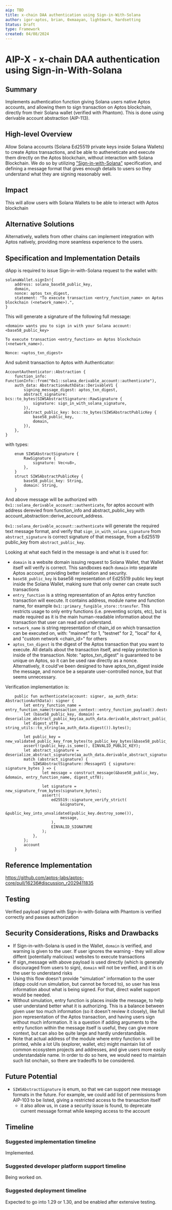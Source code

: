 ```yaml
---
aip: TBD
title: x-chain DAA authentication using Sign-in-With-Solana
author: igor-aptos, brian, 0xmaayan, lightmark, hardsetting
Status: Draft
type: Framework
created: 04/08/2024
---
```


# AIP-X - x-chain DAA authentication using Sign-in-With-Solana
  
## Summary

Implements authentication function giving Solana users native Aptos accounts, 
and allowing them to sign transaction on Aptos blockchain, directly from their Solana wallet (verified with Phantom). 
This is done using derivable account abstraction (AIP-113).

## High-level Overview

Allow Solana accounts (Solana Ed25519 private keys inside Solana Wallets) to create Aptos transactions,
and be able to autheneticate and execute them directly on the Aptos blockchain, without interaction with Solana Blockchain.
We do so by utilizing ["Sign-in-with-Solana"](https://phantom.com/learn/developers/sign-in-with-solana) specification, and defining
a message format that gives enough details to users so they understand what they are signing reasonably well.

## Impact

This will allow users with Solana Wallets to be able to interact with Aptos blockchain 

## Alternative Solutions

Alternatively, wallets from other chains can implement integration with Aptos natively, providing more seamless experience to the users.

## Specification and Implementation Details

dApp is required to issue Sign-in-with-Solana request to the wallet with:
```
solanaWallet.signIn!{
    address: solana_base58_public_key,
    domain,
    nonce: aptos_txn_digest,
    statement: "To execute transaction <entry_function_name> on Aptos blockchain (<network_name>).",
}
```

This will generate a signature of the following full message:

```
<domain> wants you to sign in with your Solana account:
<base58_public_key>

To execute transaction <entry_function> on Aptos blockchain (<network_name>).

Nonce: <aptos_txn_digest>
```

And submit transaction to Aptos with Authenticator:

```
AccountAuthenticator::Abstraction {
    function_info: FunctionInfo::from("0x1::solana_derivable_account::authenticate"),
    auth_data: AbstractionAuthData::DerivableV1 {
        signing_message_digest: aptos_txn_digest,
        abstract_signature: bcs::to_bytes(SIWSAbstractSignature::RawSignature {
            signature: sign_in_with_solana_signature,
        }),
        abstract_public_key: bcs::to_bytes(SIWSAbstractPublicKey {
            base58_public_key,
            domain,
        }),
    },
}
```
with types:

```
    enum SIWSAbstractSignature {
        RawSignature {
            signature: Vec<u8>,
        },
    }
    struct SIWSAbstractPublicKey {
        base58_public_key: String,
        domain: String,
    }
```

And above message will be authorized with `0x1::solana_derivable_account::authenticate`, 
for aptos account with address derevied from function_info and abstract_public_key with account_abstraction::derive_account_address.

`0x1::solana_derivable_account::authenticate` will generate the required text message format, 
and verify that `sign_in_with_solana_signature` from `abstract_signature` is 
correct signature of that message, from a Ed25519 public_key from `abstract_public_key`.

Looking at what each field in the message is and what is it used for:
- `domain` is a website domain issuing request to Solana Wallet, that Wallet itself will verify is correct. 
  This sandboxes each `domain` into separate Aptos account, providing better isolation and security.
- `base58_public_key` is base58 representation of Ed25519 public key kept inside the Solana Wallet, 
  making sure that only owner can create such transactions
- `entry_function` is a string representation of an Aptos entry function transaction will execute. It contains address, module name and function name,
  for example `0x1::primary_fungible_store::transfer`.
  This restricts usage to only entry functions (i.e. preventing scripts, etc), but is made required as it is the main 
  human-readable information about the transaction that user can read and understand.
- `network_name` is string representation of chain_id on which transaction can be executed on, 
  with: "mainnet" for 1, "testnet" for 2, "local" for 4, and "custom network <chain_id>" for others
- `aptos_txn_digest` is the digest of the Aptos transaction that you want to execute. All details about the transaction itself, 
  and replay protection is inside of the transaction. Note: "aptos_txn_digest" is guaranteed to be unique on Aptos, so it can be
  used raw directly as a nonce. Alternatively, it could've been designed to have aptos_txn_digest inside the message, and nonce be
  a separate user-controlled nonce, but that seems unnecessary.

Verification implementation is:
```
    public fun authenticate(account: signer, aa_auth_data: AbstractionAuthData): signer {
        let entry_function_name = entry_function_name(transaction_context::entry_function_payload().destroy_some()
        let (base58_public_key, domain) = deserialize_abstract_public_key(aa_auth_data.derivable_abstract_public_key());
        let digest_utf8 = string_utils::to_string(aa_auth_data.digest()).bytes();

        let public_key = new_validated_public_key_from_bytes(to_public_key_bytes(&base58_public_key));
        assert!(public_key.is_some(), EINVALID_PUBLIC_KEY);
        let abstract_signature = deserialize_abstract_signature(aa_auth_data.derivable_abstract_signature());
        match (abstract_signature) {
            SIWSAbstractSignature::MessageV1 { signature: signature_bytes } => {
                let message = construct_message(&base58_public_key, &domain, entry_function_name, digest_utf8);

                let signature = new_signature_from_bytes(signature_bytes);
                assert!(
                    ed25519::signature_verify_strict(
                        &signature,
                        &public_key_into_unvalidated(public_key.destroy_some()),
                        message,
                    ),
                    EINVALID_SIGNATURE
                );
            },
        };
        account
    }
```

## Reference Implementation

https://github.com/aptos-labs/aptos-core/pull/16236#discussion_r2029411835

## Testing 

Verified payload signed with Sign-in-with-Solana with Phantom is verified correctly and passes authorization

## Security Considerations, Risks and Drawbacks 

- If Sign-in-with-Solana is used in the Wallet, `domain` is verified, and warning is given to the user. If user ignores the warning - they 
  will allow diffent (potentially malicious) websites to execute transactions
- If sign_message with above payload is used directly (which is generally discouraged from users to sign), `domain` will not be verified, 
  and it is on the user to understand risks 
- Using this flow doesn't provide "simulation" information to the user (dapp could run simulation, but cannot be forced to), so user has less information about what is being signed.
  For that, direct wallet support would be needed.
- Without simulation, entry function is places inside the message, to help user understand better what it is authorizing. This is a balance between given user too much information
  (so it doesn't review it closely), like full json representation of the Aptos transaction, and having users sign without much information. It is a question if adding arguments to the entry    function within the message itself is useful, they can give more context, but can also be quite large and hardly understandable.
- Note that actual address of the module where entry function is will be printed, while a lot UIs (explorer, wallet, etc) might maintain list of common ecosystem projects and addresses,
  and give users more easily understandable name. In order to do so here, we would need to maintain such list onchain, so there are tradeoffs to be considered.

## Future Potential

- `SIWSAbstractSignature` is enum, so that we can support new message formats in the future. 
  For example, we could add list of permissions from AIP-103 to be listed, giving a restricted access to the transaction itself
  - it also allow us, in case a security issue is found, to deprecate current message format while keeping access to the account 

## Timeline

### Suggested implementation timeline

Implemented.

### Suggested developer platform support timeline

Being worked on.

### Suggested deployment timeline

Expected to go into 1.29 or 1.30, and be enabled after extensive testing.
